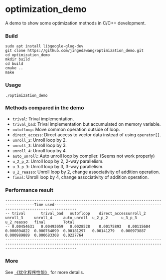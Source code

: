 # optimization_demo
A demo to show some optimization methods in C/C++ development.

### Build
```
sudo apt install libgoogle-glog-dev
git clone https://github.com/jingedawang/optimization_demo.git
cd optimization_demo
mkdir build
cd build
cmake ..
make
```

### Usage
```
./optimization_demo
```

### Methods compared in the demo
+ `trival`: Trival implementation.
+ `trival_bad`: Trival implementation but accumulated on memory variable.
+ `outofloop`: Move common operation outside of loop.
+ `direct_access`: Direct access to vector data instead of using `operator[]`.
+ `unroll_2`: Unroll loop by 2.
+ `unroll_3`: Unroll loop by 3.
+ `unroll_4`: Unroll loop by 4.
+ `auto_unroll`: Auto unroll loop by compiler. (Seems not work properly)
+ `u_2_p_2`: Unroll loop by 2, 2-way parallelism.
+ `u_3_p_3`: Unroll loop by 3, 3-way parallelism.
+ `u_2_reasso`: Unroll loop by 2, change associativity of addition operation.
+ `final`: Unroll loop by 4, change associativity of addition operation.

### Performance result
```
-----------------------------------------------------------------------------------Time used--------------------------------------------------------------------------------
-- trival       trival_bad   outofloop    direct_accessunroll_2     unroll_3     unroll_4     auto_unroll  u_2_p_2      u_3_p_3      u_2_reasso   final        Total        
-- 0.00454631   0.00493059   0.0028528    0.00175893   0.00115604   0.000894822  0.000764099  0.00181297   0.00141279   0.000973887  0.000989889  0.000683308  0.0227764    
----------------------------------------------------------------------------------------------------------------------------------------------------------------------------
```

### More
See [《优化程序性能》](https://www.jianshu.com/p/929bd7ebf4c6) for more details.
